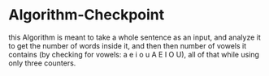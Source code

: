 # Algorithm-Checkpoint

this Algorithm is meant to take a whole sentence as an input, and analyze it to get the number of words inside it, and then then number of vowels it contains (by checking for vowels: a e i o u A E I O U), all of that while using only three counters.